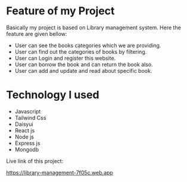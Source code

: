 # Feature of my  Project

Basically my project is based on Library management system. Here the feature are given bellow:

- User can see the books categories which we are providing.
- User can find out the categories of books by filtering.
- User can Login and register this website.
- User can borrow the book and can return the book also.
- User can add and update and read about specific book.

# Technology I used

- Javascript
- Tailwind Css
- Daisyui
- React js
- Node js
- Express js
- Mongodb


Live link of this project:

https://library-management-7f05c.web.app
